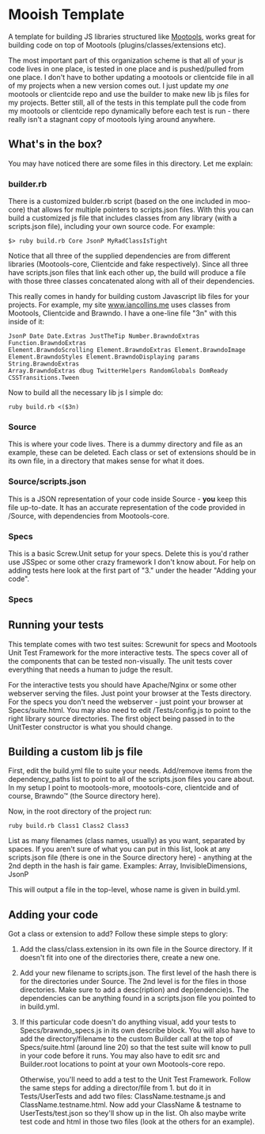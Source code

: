 Mooish Template
===============
A template for building JS libraries structured like [Mootools][1], works
great for building code on top of Mootools (plugins/classes/extensions etc).


The most important part of this organization scheme is that all of your js code
lives in one place, is tested in one place and is pushed/pulled from one place. 
I don't have to bother updating a mootools or clientcide file in all of my projects 
when a new version comes out. I just update my *one* mootools or clientcide repo 
and use the builder to make new lib js files for my projects. Better still, all
of the tests in this template pull the code from my mootools or clientcide repo 
dynamically before each test is run - there really isn't a stagnant copy of 
mootools lying around anywhere.


What's in the box?
------------------
  You may have noticed there are some files in this directory. Let me explain:

### builder.rb

  There is a customized bulder.rb script (based on the one included in moo-core)
  that allows for multiple pointers to scripts.json files. With this you can
  build a customized js file that includes classes from any library (with a 
  scripts.json file), including your own source code. For example:
  
    $> ruby build.rb Core JsonP MyRadClassIsTight
    
  Notice that all three of the supplied dependencies are from different
  libraries (Mootools-core, Clientcide and fake respectively). Since all
  three have scripts.json files that link each other up, the build will produce
  a file with those three classes concatenated along with all of their 
  dependencies.
  
  This really comes in handy for building custom Javascript lib files for your
  projects. For example, my site www.iancollins.me uses classes from Mootools, 
  Clientcide and Brawndo. I have a one-line file "3n" with this inside of it:
    
    JsonP Date Date.Extras JustTheTip Number.BrawndoExtras Function.BrawndoExtras 
    Element.BrawndoScrolling Element.BrawndoExtras Element.BrawndoImage 
    Element.BrawndoStyles Element.BrawndoDisplaying params String.BrawndoExtras 
    Array.BrawndoExtras dbug TwitterHelpers RandomGlobals DomReady 
    CSSTransitions.Tween
    
  Now to build all the necessary lib js I simple do: 
  
    ruby build.rb <($3n)
    
### Source

  This is where your code lives. There is a dummy directory and file as an example,
  these can be deleted. Each class or set of extensions should be in its own file,
  in a directory that makes sense for what it does. 
  
### Source/scripts.json

  This is a JSON representation of your code inside Source - __you__ keep this file
  up-to-date. It has an accurate representation of the code provided in /Source, 
  with dependencies from Mootools-core.
  
### Specs

  This is a basic Screw.Unit setup for your specs. Delete this is you'd rather
  use JSSpec or some other crazy framework I don't know about. For help on adding
  tests here look at the first part of "3." under the header "Adding your code". 
  
### Specs

  
  
Running your tests
------------------

  This template comes with two test suites: Screwunit for specs and Mootools Unit 
  Test Framework for the more interactive tests. The specs cover all of the 
  components that can be tested non-visually. The unit tests cover everything that 
  needs a human to judge the result. 
  
  For the interactive tests you should have Apache/Nginx or some other webserver 
  serving the files. Just point your browser at the Tests directory. For the 
  specs you don't need the webserver - just point your browser at Specs/suite.html.
  You may also need to edit /Tests/config.js to point to the right library source
  directories. The first object being passed in to the UnitTester constructor
  is what you should change. 
  
Building a custom lib js file
-----------------------------

  First, edit the build.yml file to suite your needs. Add/remove items from the 
  dependency_paths list to point to all of the scripts.json files you care
  about. In my setup I point to mootools-more, mootools-core, clientcide and of
  course, Brawndo™ (the Source directory here). 
  
  Now, in the root directory of the project run:
    
    ruby build.rb Class1 Class2 Class3
    
  List as many filenames (class names, usually) as you want, separated by spaces. 
  If you aren't sure of what you can put in this list, look at any scripts.json
  file (there is one in the Source directory here) - anything at the 2nd depth
  in the hash is fair game. Examples: Array, InvisibleDimensions, JsonP
  
  This will output a file in the top-level, whose name is given in build.yml. 
  
Adding your code
----------------

  Got a class or extension to add? Follow these simple steps to glory:
  
  1. Add the class/class.extension in its own file in the Source directory. 
     If it doesn't fit into one of the directories there, create a new one. 
  2. Add your new filename to scripts.json. The first level of the hash there
     is for the directories under Source. The 2nd level is for the files in
     those directories. Make sure to add a desc(ription) and dep(endencie)s.
     The dependencies can be anything found in a scripts.json file you pointed
     to in build.yml. 
  3. If this particular code doesn't do anything visual, add your tests to 
     Specs/brawndo_specs.js in its own describe block. You will also have 
     to add the directory/filename to the custom Builder call at the top of 
     Specs/suite.html (around line 20) so that the test suite will know to pull
     in your code before it runs. You may also have to edit src and 
     Builder.root locations to point at your own Mootools-core repo. 
  
     Otherwise, you'll need to add a test to the Unit Test Framework. Follow
     the same steps for adding a director/file from 1. but do it in 
     Tests/UserTests and add two files: ClassName.testname.js and 
     ClassName.testname.html. Now add your ClassName & testname to 
     UserTests/test.json so they'll show up in the list. Oh also maybe write
     test code and html in those two files (look at the others for an example).

  [1]: http://mootools.net/
  [2]: http://www.clientcide.com